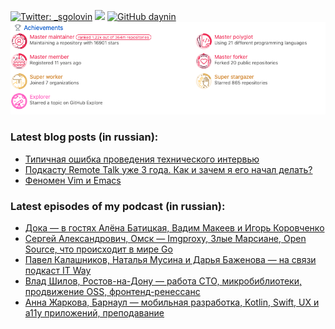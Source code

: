 [![Twitter: _sgolovin](https://img.shields.io/twitter/follow/_sgolovin?style=social)](https://twitter.com/_sgolovin)
<a rel="me" href="https://fosstodon.org/@sgolovin"><img src="https://img.shields.io/mastodon/follow/000323271?domain=https%3A%2F%2Ffosstodon.org&style=social"></img></a>
[![GitHub daynin](https://img.shields.io/github/followers/daynin?label=follow&style=social)](https://github.com/daynin)
[![Achievements](./achievements.png)](https://metrics.lecoq.io/insights/daynin)

### Latest blog posts (in russian):
<!-- BLOG:START -->
- [Типичная ошибка проведения технического интервью](https://teletype.in/@sgolovin/V_w6QxpMZe6?utm_source=teletype&utm_medium=feed_rss&utm_campaign=sgolovin)
- [Подкасту Remote Talk уже 3 года. Как и зачем я его начал делать?](https://teletype.in/@sgolovin/remote-talk?utm_source=teletype&utm_medium=feed_rss&utm_campaign=sgolovin)
- [Феномен Vim и Emacs](https://teletype.in/@sgolovin/vim-and-emacs?utm_source=teletype&utm_medium=feed_rss&utm_campaign=sgolovin)
<!-- BLOG:END -->

### Latest episodes of my podcast (in russian):
<!-- PODCAST:START -->
- [Дока — в гостях Алёна Батицкая, Вадим Макеев и Игорь Коровченко](https://soundcloud.com/csssr/doka-v-gostyakh-alyona-batitskaya-vadim-makeev-i-igor-korovchenko)
- [Сергей Александрович, Омск — Imgproxy, Злые Марсиане, Open Source, что происходит в мире Go](https://soundcloud.com/csssr/sergey-aleksandrovich-omsk-imgproxy-zlye-marsiane-open-source-chto-proiskhodit-v-mire-go)
- [Павел Калашников, Наталья Мусина и Дарья Баженова — на связи подкаст IT Way](https://soundcloud.com/csssr/pavel-kalashnikov-natalya-musina-i-darya-bazhenova-na-svyazi-podkast-it-way)
- [Влад Шилов, Ростов-на-Дону — работа CTO, микробиблиотеки, продвижение OSS, фронтенд-ренессанс](https://soundcloud.com/csssr/vlad-shilov-rostov-na-donu-rabota-cto-mikrobiblioteki-prodvizhenie-oss-frontend-renessans)
- [Анна Жаркова, Барнаул — мобильная разработка, Kotlin, Swift, UX и a11y приложений, преподавание](https://soundcloud.com/csssr/anna-zharkova-barnaul-mobilnaya-razrabotka-kotlin-swift-ux-i-a11y-prilozheniy-prepodavanie)
<!-- PODCAST:END -->
